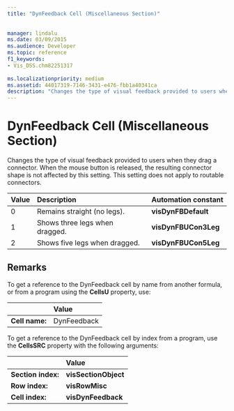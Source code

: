 ```yaml
---
title: "DynFeedback Cell (Miscellaneous Section)"
 
 
manager: lindalu
ms.date: 03/09/2015
ms.audience: Developer
ms.topic: reference
f1_keywords:
- Vis_DSS.chm82251317
 
ms.localizationpriority: medium
ms.assetid: 44017319-7146-3431-e476-fbb1a40341ca
description: "Changes the type of visual feedback provided to users when they drag a connector. When the mouse button is released, the resulting connector shape is not affected by this setting. This setting does not apply to routable connectors."
---
```


# DynFeedback Cell (Miscellaneous Section)

Changes the type of visual feedback provided to users when they drag a connector. When the mouse button is released, the resulting connector shape is not affected by this setting. This setting does not apply to routable connectors.
  
|**Value**|**Description**|**Automation constant**|
|:-----|:-----|:-----|
| 0  <br/> | Remains straight (no legs). |**visDynFBDefault** <br/> |
| 1  <br/> | Shows three legs when dragged. |**visDynFBUCon3Leg** <br/> |
| 2  <br/> | Shows five legs when dragged. |**visDynFBUCon5Leg** <br/> |
   
## Remarks

To get a reference to the DynFeedback cell by name from another formula, or from a program using the **CellsU** property, use: 
  
||Value |
|:-----|:-----|
| **Cell name:**  <br/> | DynFeedback  <br/> |
   
To get a reference to the DynFeedback cell by index from a program, use the **CellsSRC** property with the following arguments: 
  
||Value |
|:-----|:-----|
| **Section index:**  <br/> |**visSectionObject** <br/> |
| **Row index:**  <br/> |**visRowMisc** <br/> |
| **Cell index:**  <br/> |**visDynFeedback** <br/> |
   

